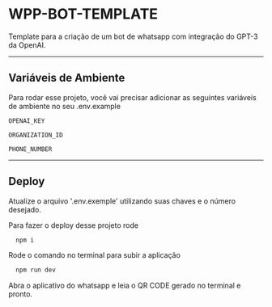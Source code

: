 
# WPP-BOT-TEMPLATE

Template para a criação de um bot de whatsapp com integração do GPT-3 da OpenAI.

---


## Variáveis de Ambiente

Para rodar esse projeto, você vai precisar adicionar as seguintes variáveis de ambiente no seu .env.example

`OPENAI_KEY`

`ORGANIZATION_ID`

`PHONE_NUMBER`

---

## Deploy

Atualize o arquivo '.env.exemple' utilizando suas chaves e o número desejado.

Para fazer o deploy desse projeto rode

```bash
  npm i
```

Rode o comando no terminal para subir a aplicação

```bash
  npm run dev
```

Abra o aplicativo do whatsapp e leia o QR CODE gerado no terminal e pronto.
